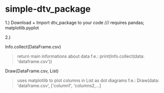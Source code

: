 # simple-dtv_package

1.) Download + Import dtv_package to your code
/// requires pandas; matplotlib.pyplot

2.) 
> 
Info.collect(DataFrame.csv)
  > return main informations about data
  > f.e.: print(Info.collect(data: 'dataframe.csv'))
  > 
Draw(DataFrame.csv, List)
  > uses matplotlib to plot columns in List as dot diagrams
  > f.e.: Draw(data: 'dataframe.csv', ['column1', 'columns2,...]

